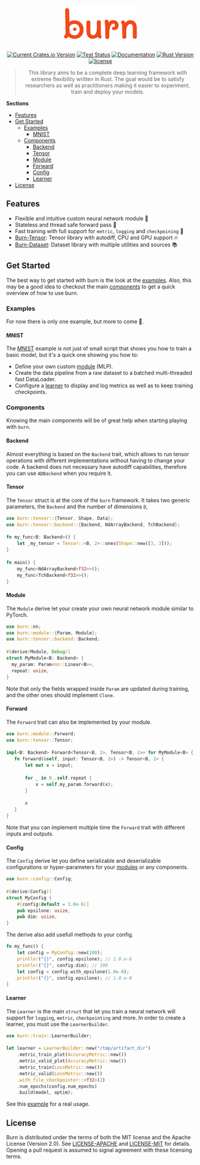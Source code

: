 <div align="center">
<img src="./assets/logo-burn-full.png" width="200px"/>

[![Current Crates.io Version](https://img.shields.io/crates/v/burn.svg)](https://crates.io/crates/burn)
[![Test Status](https://github.com/burn-rs/burn/actions/workflows/test-burn.yml/badge.svg)](https://github.com/burn-rs/burn/actions/workflows/test-burn.yml)
[![Documentation](https://docs.rs/burn/badge.svg)](https://docs.rs/burn)
[![Rust Version](https://img.shields.io/badge/Rust-1.65.0-blue)](https://releases.rs/docs/unreleased/1.65.0)
[![license](https://shields.io/badge/license-MIT%2FApache--2.0-blue)](https://github.com/burn-rs/burn/blob/master/LICENSE)

> This library aims to be a complete deep learning framework with extreme flexibility written in Rust. 
> The goal would be to satisfy researchers as well as practitioners making it easier to experiment, train and deploy your models.

<div align="left">

__Sections__

* [Features](#features)
* [Get Started](#get-started)
    * [Examples](#examples)
        * [MNIST](#mnist)
    * [Components](#components)
        * [Backend](#backend)
        * [Tensor](#tensor)
        * [Module](#module)
        * [Forward](#forward)
        * [Config](#config)
        * [Learner](#learner)
* [License](#license)

## Features

 * Flexible and intuitive custom neural network module 🤖
 * Stateless and thread safe forward pass 🚀
 * Fast training with full support for `metric`, `logging` and `checkpoining` 🌟
 * [Burn-Tensor](https://github.com/burn-rs/burn/burn-tensor): Tensor library with autodiff, CPU and GPU support 🔥
 * [Burn-Dataset](https://github.com/burn-rs/burn/burn-dataset): Dataset library with multiple utilities and sources 📚


## Get Started

The best way to get started with burn is the look at the [examples](#examples).
Also, this may be a good idea to checkout the main [components](#components) to get a quick overview of how to use burn.

### Examples

For now there is only one example, but more to come 💪.

#### MNIST

The [MNIST](https://github.com/burn-rs/burn/blob/main/burn/examples/mnist.rs) example is not just of small script that shows you how to train a basic model, but it's a quick one showing you how to:

* Define your own custom [module](#module) (MLP).
* Create the data pipeline from a raw dataset to a batched multi-threaded fast DataLoader.
* Configure a [learner](#learner) to display and log metrics as well as to keep training checkpoints.

### Components

Knowing the main components will be of great help when starting playing with `burn`.

#### Backend

Almost everything is based on the `Backend` trait, which allows to run tensor operations with different implementations without having to change your code.
A backend does not necessary have autodiff capabilities, therefore you can use `ADBackend` when you require it.

#### Tensor

The `Tensor` struct is at the core of the `burn` framework.
It takes two generic parameters, the `Backend` and the number of dimensions `D`,

```rust
use burn::tensor::{Tensor, Shape, Data};
use burn::tensor::backend::{Backend, NdArrayBackend, TchBackend};

fn my_func<B: Backend>() {
    let _my_tensor = Tensor::<B, 2>::ones(Shape::new([3, 3]));
}

fn main() {
    my_func<NdArrayBackend<f32>>();
    my_func<TchBackend<f32>>();
}
```

#### Module

The `Module` derive let your create your own neural network module similar to PyTorch.

```rust
use burn::nn;
use burn::module::{Param, Module};
use burn::tensor::backend::Backend;

#[derive(Module, Debug)]
struct MyModule<B: Backend> {
  my_param: Param<nn::Linear<B>>,
  repeat: usize,
}
```

Note that only the fields wrapped inside `Param` are updated during training, and the other ones should implement `Clone`.

#### Forward

The `Forward` trait can also be implemented by your module.

```rust
use burn::module::Forward;
use burn::tensor::Tensor;

impl<B: Backend> Forward<Tensor<B, 2>, Tensor<B, 2>> for MyModule<B> {
   fn forward(&self, input: Tensor<B, 2>) -> Tensor<B, 2> {
       let mut x = input;

       for _ in 0..self.repeat {
           x = self.my_param.forward(x);
       }

       x
   }
}
```

Note that you can implement multiple time the `Forward` trait with different inputs and outputs.

#### Config

The `Config` derive let you define serializable and deserializable configurations or hyper-parameters for your [modules](#module) or any components.

```rust
use burn::config::Config;

#[derive(Config)]
struct MyConfig {
    #[config(default = 1.0e-6)]
    pub epsilone: usize,
    pub dim: usize,
}
```
The derive also add usefull methods to your config.

```rust
fn my_func() {
    let config = MyConfig::new(100);
    println!("{}", config.epsilone); // 1.0.e-6
    println!("{}", config.dim); // 100
    let config = config.with_epsilone(1.0e-8);
    println!("{}", config.epsilone); // 1.0.e-8
}
```

#### Learner

The `Learner` is the main `struct` that let you train a neural network will support for `logging`, `metric`, `checkpointing` and more.
In order to create a learner, you must use the `LearnerBuilder`.

```rust
use burn::train::LearnerBuilder;

let learner = LearnerBuilder::new("/tmp/artifact_dir")
    .metric_train_plot(AccuracyMetric::new())
    .metric_valid_plot(AccuracyMetric::new())
    .metric_train(LossMetric::new())
    .metric_valid(LossMetric::new())
    .with_file_checkpointer::<f32>(2)
    .num_epochs(config.num_epochs)
    .build(model, optim);
```

See this [example](./burn/examples/mnist.rs) for a real usage.

## License

Burn is distributed under the terms of both the MIT license and the Apache License (Version 2.0).
See [LICENSE-APACHE](./LICENSE-APACHE) and [LICENSE-MIT](./LICENSE-MIT) for details.
Opening a pull request is assumed to signal agreement with these licensing terms.
